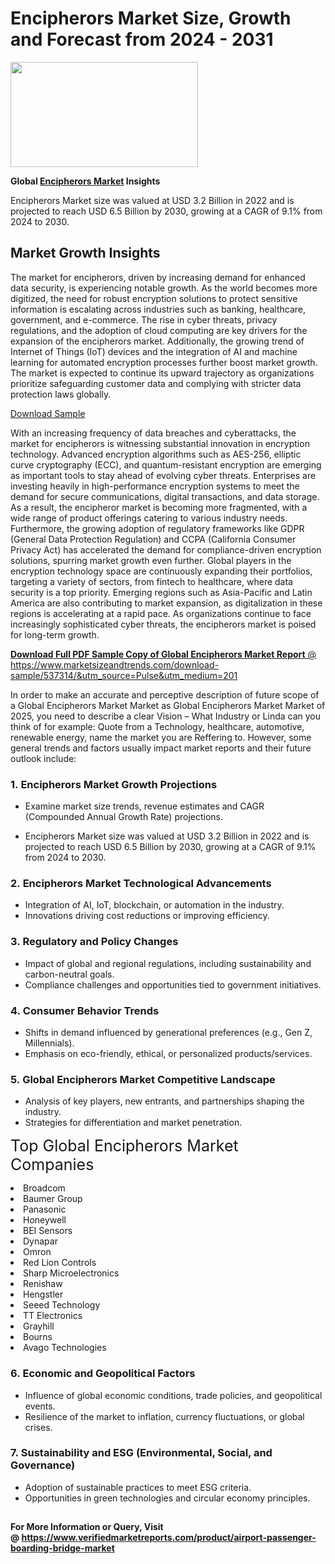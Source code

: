 <H1>Encipherors Market Size, Growth and Forecast from 2024 - 2031</H1><img class="aligncenter size-medium wp-image-584254" src="https://thirdeyenews.in/wp-content/uploads/2024/09/Global-Market-Research-300x168.jpeg" alt="" width="300" height="168" /><p><strong>Global&nbsp;<a href="https://www.marketsizeandtrends.com/download-sample/537314/&amp;utm_source=Pulse&amp;utm_medium=201">Encipherors Market</a> Insights</strong></p><p>Encipherors Market size was valued at USD 3.2 Billion in 2022 and is projected to reach USD 6.5 Billion by 2030, growing at a CAGR of 9.1% from 2024 to 2030.</p><p><h2>Market Growth Insights</h2> <p>The market for encipherors, driven by increasing demand for enhanced data security, is experiencing notable growth. As the world becomes more digitized, the need for robust encryption solutions to protect sensitive information is escalating across industries such as banking, healthcare, government, and e-commerce. The rise in cyber threats, privacy regulations, and the adoption of cloud computing are key drivers for the expansion of the encipherors market. Additionally, the growing trend of Internet of Things (IoT) devices and the integration of AI and machine learning for automated encryption processes further boost market growth. The market is expected to continue its upward trajectory as organizations prioritize safeguarding customer data and complying with stricter data protection laws globally.</p> <p><a href="download-sample-link">Download Sample</a></p> <p>With an increasing frequency of data breaches and cyberattacks, the market for encipherors is witnessing substantial innovation in encryption technology. Advanced encryption algorithms such as AES-256, elliptic curve cryptography (ECC), and quantum-resistant encryption are emerging as important tools to stay ahead of evolving cyber threats. Enterprises are investing heavily in high-performance encryption systems to meet the demand for secure communications, digital transactions, and data storage. As a result, the encipheror market is becoming more fragmented, with a wide range of product offerings catering to various industry needs. Furthermore, the growing adoption of regulatory frameworks like GDPR (General Data Protection Regulation) and CCPA (California Consumer Privacy Act) has accelerated the demand for compliance-driven encryption solutions, spurring market growth even further. Global players in the encryption technology space are continuously expanding their portfolios, targeting a variety of sectors, from fintech to healthcare, where data security is a top priority. Emerging regions such as Asia-Pacific and Latin America are also contributing to market expansion, as digitalization in these regions is accelerating at a rapid pace. As organizations continue to face increasingly sophisticated cyber threats, the encipherors market is poised for long-term growth.</p> <p><a href="get-more-link"></p><p><span class=""><strong>Download Full PDF Sample Copy of Global Encipherors Market Report</strong> @ <a href="https://www.marketsizeandtrends.com/download-sample/537314/&amp;utm_source=Pulse&amp;utm_medium=201" target="_blank">https://www.marketsizeandtrends.com/download-sample/537314/&amp;utm_source=Pulse&amp;utm_medium=201</a></span></p><p>In order to make an accurate and perceptive description of future scope of a Global&nbsp;Encipherors Market Market as Global&nbsp;Encipherors Market Market of 2025, you need to describe a clear Vision &ndash; What Industry or Linda can you think of for example: Quote from a Technology, healthcare, automotive, renewable energy, name the market you are Reffering to. However, some general trends and factors usually impact market reports and their future outlook include:</p><h3>1.&nbsp;<strong>Encipherors Market Growth Projections</strong></h3><ul><li>Examine market size trends, revenue estimates and CAGR (Compounded Annual Growth Rate) projections.</li><li><p>Encipherors Market size was valued at USD 3.2 Billion in 2022 and is projected to reach USD 6.5 Billion by 2030, growing at a CAGR of 9.1% from 2024 to 2030.</p></li></ul><h3>2.&nbsp;<strong>Encipherors Market Technological Advancements</strong></h3><ul><li>Integration of AI, IoT, blockchain, or automation in the industry.</li><li>Innovations driving cost reductions or improving efficiency.</li></ul><h3>3.&nbsp;<strong>Regulatory and Policy Changes</strong></h3><ul><li>Impact of global and regional regulations, including sustainability and carbon-neutral goals.</li><li>Compliance challenges and opportunities tied to government initiatives.</li></ul><h3>4.&nbsp;<strong>Consumer Behavior Trends</strong></h3><ul><li>Shifts in demand influenced by generational preferences (e.g., Gen Z, Millennials).</li><li>Emphasis on eco-friendly, ethical, or personalized products/services.</li></ul><h3>5.&nbsp;<strong>Global Encipherors Market Competitive Landscape</strong></h3><ul><li>Analysis of key players, new entrants, and partnerships shaping the industry.</li><li>Strategies for differentiation and market penetration.</li></ul><p data-pm-slice="1 1 []"><span style="color: inherit; font-family: inherit; font-size: 25px;">Top Global Encipherors Market Companies</span></p><div class="" data-test-id=""><p><li>Broadcom</li><li> Baumer Group</li><li> Panasonic</li><li> Honeywell</li><li> BEI Sensors</li><li> Dynapar</li><li> Omron</li><li> Red Lion Controls</li><li> Sharp Microelectronics</li><li> Renishaw</li><li> Hengstler</li><li> Seeed Technology</li><li> TT Electronics</li><li> Grayhill</li><li> Bourns</li><li> Avago Technologies</li></p></div><h3>6.&nbsp;<strong>Economic and Geopolitical Factors</strong></h3><ul><li>Influence of global economic conditions, trade policies, and geopolitical events.</li><li>Resilience of the market to inflation, currency fluctuations, or global crises.</li></ul><h3>7.&nbsp;<strong>Sustainability and ESG (Environmental, Social, and Governance)</strong></h3><ul><li>Adoption of sustainable practices to meet ESG criteria.</li><li>Opportunities in green technologies and circular economy principles.</li></ul><h2><strong style="font-size: 14px;">For More Information or Query, Visit @&nbsp;</strong><a style="background-color: #ffffff; font-size: 14px;" href="https://www.marketsizeandtrends.com/report/encipherors-market/" target="_blank">https://www.verifiedmarketreports.com/product/airport-passenger-boarding-bridge-market</a></h2>
